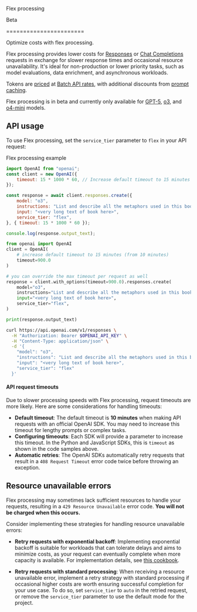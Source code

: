 Flex processing

Beta

=======================

Optimize costs with flex processing.

Flex processing provides lower costs for [Responses](/docs/api-reference/responses) or [Chat Completions](/docs/api-reference/chat) requests in exchange for slower response times and occasional resource unavailability. It's ideal for non-production or lower priority tasks, such as model evaluations, data enrichment, and asynchronous workloads.

Tokens are [priced](/docs/pricing) at [Batch API rates](/docs/guides/batch), with additional discounts from [prompt caching](/docs/guides/prompt-caching).

Flex processing is in beta and currently only available for [GPT-5](/docs/models/gpt-5), [o3](/docs/models/o3), and [o4-mini](/docs/models/o4-mini) models.

API usage
---------

To use Flex processing, set the `service_tier` parameter to `flex` in your API request:

Flex processing example

```javascript
import OpenAI from "openai";
const client = new OpenAI({
    timeout: 15 * 1000 * 60, // Increase default timeout to 15 minutes
});

const response = await client.responses.create({
    model: "o3",
    instructions: "List and describe all the metaphors used in this book.",
    input: "<very long text of book here>",
    service_tier: "flex",
}, { timeout: 15 * 1000 * 60 });

console.log(response.output_text);
```

```python
from openai import OpenAI
client = OpenAI(
    # increase default timeout to 15 minutes (from 10 minutes)
    timeout=900.0
)

# you can override the max timeout per request as well
response = client.with_options(timeout=900.0).responses.create(
    model="o3",
    instructions="List and describe all the metaphors used in this book.",
    input="<very long text of book here>",
    service_tier="flex",
)

print(response.output_text)
```

```bash
curl https://api.openai.com/v1/responses \
  -H "Authorization: Bearer $OPENAI_API_KEY" \
  -H "Content-Type: application/json" \
  -d '{
    "model": "o3",
    "instructions": "List and describe all the metaphors used in this book.",
    "input": "<very long text of book here>",
    "service_tier": "flex"
  }'
```

#### API request timeouts

Due to slower processing speeds with Flex processing, request timeouts are more likely. Here are some considerations for handling timeouts:

*   **Default timeout**: The default timeout is **10 minutes** when making API requests with an official OpenAI SDK. You may need to increase this timeout for lengthy prompts or complex tasks.
*   **Configuring timeouts**: Each SDK will provide a parameter to increase this timeout. In the Python and JavaScript SDKs, this is `timeout` as shown in the code samples above.
*   **Automatic retries**: The OpenAI SDKs automatically retry requests that result in a `408 Request Timeout` error code twice before throwing an exception.

Resource unavailable errors
---------------------------

Flex processing may sometimes lack sufficient resources to handle your requests, resulting in a `429 Resource Unavailable` error code. **You will not be charged when this occurs.**

Consider implementing these strategies for handling resource unavailable errors:

*   **Retry requests with exponential backoff**: Implementing exponential backoff is suitable for workloads that can tolerate delays and aims to minimize costs, as your request can eventually complete when more capacity is available. For implementation details, see [this cookbook](https://cookbook.openai.com/examples/how_to_handle_rate_limits?utm_source=chatgpt.com#retrying-with-exponential-backoff).
    
*   **Retry requests with standard processing**: When receiving a resource unavailable error, implement a retry strategy with standard processing if occasional higher costs are worth ensuring successful completion for your use case. To do so, set `service_tier` to `auto` in the retried request, or remove the `service_tier` parameter to use the default mode for the project.
